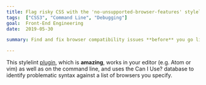 ```yaml
---
title: Flag risky CSS with the 'no-unsupported-browser-features' stylelint plugin
tags:  ["CSS3", "Command Line", "Debugging"]
goal:  Front-End Engineering
date:  2019-05-30

summary: Find and fix browser compatibility issues **before** you go live

---
```


This stylelint [plugin][p], which is **amazing**, works in your editor
(e.g.  Atom or vim) as well as on the command line, and uses the Can I
Use? database to identify problematic syntax against a list of browsers
you specify.

[p]: https://www.npmjs.com/package/stylelint-no-unsupported-browser-features

